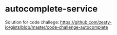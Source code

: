 # autocomplete-service
Solution for code challege: https://github.com/zesty-io/gists/blob/master/code-challenge-autocomplete
